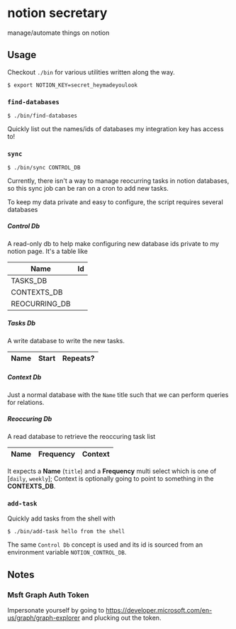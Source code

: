 # notion secretary

manage/automate things on notion

## Usage

Checkout `./bin` for various utilities written along the way.

```
$ export NOTION_KEY=secret_heymadeyoulook
```

### `find-databases`

```
$ ./bin/find-databases
```

Quickly list out the names/ids of databases my integration key has access to!

### `sync`

```
$ ./bin/sync CONTROL_DB
```

Currently, there isn't a way to manage reocurring tasks in notion databases, so this sync job can be ran on a cron to add new tasks.

To keep my data private and easy to configure, the script requires several databases

##### Control Db

A read-only db to help make configuring new database ids private to my notion page. It's a table like

|Name|Id|
|----|--|
|TASKS_DB|<guid>|
|CONTEXTS_DB|<guid>|
|REOCURRING_DB|<guid>|

##### Tasks Db

A write database to write the new tasks.

|Name|Start|Repeats?|
|----|-----|--------|

##### Context Db

Just a normal database with the `Name` title such that we can perform queries for relations.

##### Reoccuring Db

A read database to retrieve the reoccuring task list

|Name|Frequency|Context|
|----|---------|-------|

It expects a **Name** (`title`) and a **Frequency** multi select which is one of [`daily`, `weekly`]; Context is optionally going to point to something in the **CONTEXTS_DB**.

### `add-task`

Quickly add tasks from the shell with 

```sh
$ ./bin/add-task hello from the shell
```

The same `Control Db` concept is used and its id is sourced from an environment variable `NOTION_CONTROL_DB`.

## Notes

### Msft Graph Auth Token

Impersonate yourself by going to https://developer.microsoft.com/en-us/graph/graph-explorer and plucking out the token. 